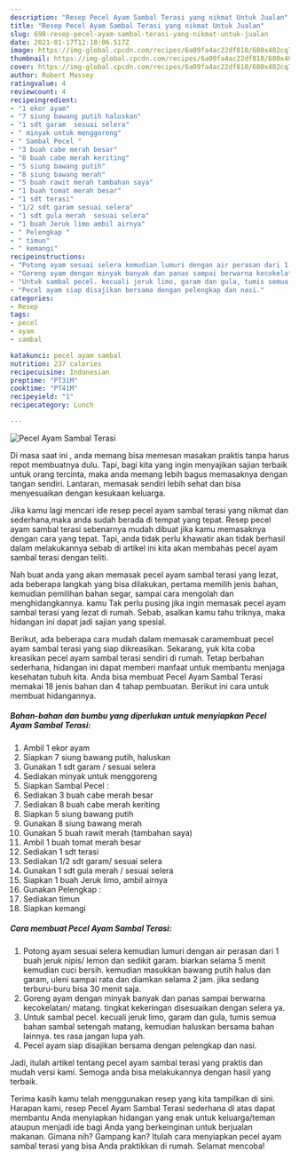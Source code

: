```yaml
---
description: "Resep Pecel Ayam Sambal Terasi yang nikmat Untuk Jualan"
title: "Resep Pecel Ayam Sambal Terasi yang nikmat Untuk Jualan"
slug: 698-resep-pecel-ayam-sambal-terasi-yang-nikmat-untuk-jualan
date: 2021-01-17T12:18:06.517Z
image: https://img-global.cpcdn.com/recipes/6a09fa4ac22df810/680x482cq70/pecel-ayam-sambal-terasi-foto-resep-utama.jpg
thumbnail: https://img-global.cpcdn.com/recipes/6a09fa4ac22df810/680x482cq70/pecel-ayam-sambal-terasi-foto-resep-utama.jpg
cover: https://img-global.cpcdn.com/recipes/6a09fa4ac22df810/680x482cq70/pecel-ayam-sambal-terasi-foto-resep-utama.jpg
author: Robert Massey
ratingvalue: 4
reviewcount: 4
recipeingredient:
- "1 ekor ayam"
- "7 siung bawang putih haluskan"
- "1 sdt garam  sesuai selera"
- " minyak untuk menggoreng"
- " Sambal Pecel "
- "3 buah cabe merah besar"
- "8 buah cabe merah keriting"
- "5 siung bawang putih"
- "8 siung bawang merah"
- "5 buah rawit merah tambahan saya"
- "1 buah tomat merah besar"
- "1 sdt terasi"
- "1/2 sdt garam sesuai selera"
- "1 sdt gula merah  sesuai selera"
- "1 buah Jeruk limo ambil airnya"
- " Pelengkap "
- " timun"
- " kemangi"
recipeinstructions:
- "Potong ayam sesuai selera kemudian lumuri dengan air perasan dari 1 buah jeruk nipis/ lemon dan sedikit garam. biarkan selama 5 menit kemudian cuci bersih. kemudian masukkan bawang putih halus dan garam, uleni sampai rata dan diamkan selama 2 jam. jika sedang terburu-buru bisa 30 menit saja."
- "Goreng ayam dengan minyak banyak dan panas sampai berwarna kecokelatan/ matang. tingkat kekeringan disesuaikan dengan selera ya."
- "Untuk sambal pecel. kecuali jeruk limo, garam dan gula, tumis semua bahan sambal setengah matang, kemudian haluskan bersama bahan lainnya. tes rasa jangan lupa yah."
- "Pecel ayam siap disajikan bersama dengan pelengkap dan nasi."
categories:
- Resep
tags:
- pecel
- ayam
- sambal

katakunci: pecel ayam sambal 
nutrition: 237 calories
recipecuisine: Indonesian
preptime: "PT31M"
cooktime: "PT41M"
recipeyield: "1"
recipecategory: Lunch

---
```



![Pecel Ayam Sambal Terasi](https://img-global.cpcdn.com/recipes/6a09fa4ac22df810/680x482cq70/pecel-ayam-sambal-terasi-foto-resep-utama.jpg)

Di masa  saat ini , anda memang bisa memesan masakan praktis tanpa harus repot membuatnya dulu. Tapi, bagi kita yang ingin menyajikan sajian terbaik untuk orang tercinta, maka anda memang lebih bagus memasaknya dengan tangan sendiri. Lantaran, memasak sendiri lebih sehat dan bisa menyesuaikan dengan kesukaan keluarga.

Jika kamu lagi mencari ide resep pecel ayam sambal terasi yang nikmat dan sederhana,maka anda sudah berada di tempat yang tepat. Resep pecel ayam sambal terasi  sebenarnya mudah dibuat jika kamu memasaknya dengan cara yang tepat. Tapi, anda tidak perlu khawatir akan tidak berhasil dalam melakukannya 
sebab di artikel ini kita akan membahas pecel ayam sambal terasi dengan teliti.  



Nah buat anda yang akan memasak pecel ayam sambal terasi yang lezat, ada beberapa langkah yang bisa dilakukan, pertama memilih jenis bahan, kemudian pemilihan bahan segar, sampai cara mengolah dan menghidangkannya. kamu Tak perlu pusing jika ingin memasak pecel ayam sambal terasi yang lezat di rumah. Sebab, asalkan kamu  tahu triknya, maka hidangan ini dapat jadi sajian yang spesial.

Berikut, ada beberapa cara mudah dalam memasak caramembuat pecel ayam sambal terasi yang siap dikreasikan. Sekarang, yuk kita coba kreasikan pecel ayam sambal terasi sendiri di rumah. Tetap berbahan sederhana, hidangan ini dapat memberi manfaat untuk membantu menjaga kesehatan tubuh kita. Anda bisa membuat Pecel Ayam Sambal Terasi memakai 18 jenis bahan dan 4 tahap pembuatan. Berikut ini cara untuk membuat hidangannya.

<!--inarticleads1-->

##### Bahan-bahan dan bumbu yang diperlukan untuk menyiapkan Pecel Ayam Sambal Terasi:

1. Ambil 1 ekor ayam
1. Siapkan 7 siung bawang putih, haluskan
1. Gunakan 1 sdt garam / sesuai selera
1. Sediakan  minyak untuk menggoreng
1. Siapkan  Sambal Pecel :
1. Sediakan 3 buah cabe merah besar
1. Sediakan 8 buah cabe merah keriting
1. Siapkan 5 siung bawang putih
1. Gunakan 8 siung bawang merah
1. Gunakan 5 buah rawit merah (tambahan saya)
1. Ambil 1 buah tomat merah besar
1. Sediakan 1 sdt terasi
1. Sediakan 1/2 sdt garam/ sesuai selera
1. Gunakan 1 sdt gula merah / sesuai selera
1. Siapkan 1 buah Jeruk limo, ambil airnya
1. Gunakan  Pelengkap :
1. Sediakan  timun
1. Siapkan  kemangi




<!--inarticleads2-->

##### Cara membuat Pecel Ayam Sambal Terasi:

1. Potong ayam sesuai selera kemudian lumuri dengan air perasan dari 1 buah jeruk nipis/ lemon dan sedikit garam. biarkan selama 5 menit kemudian cuci bersih. kemudian masukkan bawang putih halus dan garam, uleni sampai rata dan diamkan selama 2 jam. jika sedang terburu-buru bisa 30 menit saja.
1. Goreng ayam dengan minyak banyak dan panas sampai berwarna kecokelatan/ matang. tingkat kekeringan disesuaikan dengan selera ya.
1. Untuk sambal pecel. kecuali jeruk limo, garam dan gula, tumis semua bahan sambal setengah matang, kemudian haluskan bersama bahan lainnya. tes rasa jangan lupa yah.
1. Pecel ayam siap disajikan bersama dengan pelengkap dan nasi.




Jadi, itulah artikel tentang  pecel ayam sambal terasi  yang praktis dan mudah versi kami. Semoga anda bisa melakukannya dengan hasil yang terbaik. 

Terima kasih kamu telah menggunakan resep yang kita tampilkan di sini. Harapan kami, resep  Pecel Ayam Sambal Terasi sederhana di atas dapat membantu Anda menyiapkan hidangan yang enak untuk keluarga/teman ataupun menjadi ide bagi Anda yang berkeinginan untuk berjualan makanan. Gimana nih? Gampang kan? Itulah cara menyiapkan pecel ayam sambal terasi yang bisa Anda praktikkan di rumah. Selamat mencoba!

